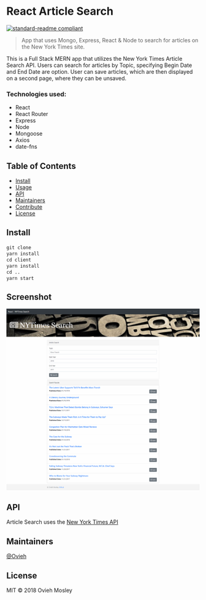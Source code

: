 # React Article Search

[![standard-readme compliant](https://img.shields.io/badge/standard--readme-OK-green.svg?style=flat-square)](https://github.com/RichardLitt/standard-readme)

> App that uses Mongo, Express, React &amp; Node to search for articles on the New York Times site.

This is a Full Stack MERN app that utilizes the New York Times Article Search API. Users can search for articles by Topic, specifying Begin Date and End Date are option.
User can save articles, which are then displayed on a second page, where they can be unsaved.

### Technologies used: 
* React
* React Router
* Express
* Node
* Mongoose
* Axios
* date-fns
 

## Table of Contents

- [Install](#install)
- [Usage](#usage)
- [API](#api)
- [Maintainers](#maintainers)
- [Contribute](#contribute)
- [License](#license)

## Install

```
git clone 
yarn install
cd client
yarn install
cd ..
yarn start
```

## Screenshot
![Screenshot](/client/public/screencapture.png)


## API
Article Search uses the [New York Times API](https://developer.nytimes.com/)

## Maintainers

[@Ovieh](https://github.com/Ovieh)

## License

MIT © 2018 Ovieh Mosley
